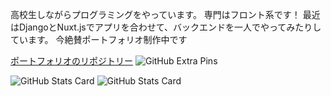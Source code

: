 高校生しながらプログラミングをやっています。
専門はフロント系です！
最近はDjangoとNuxt.jsでアプリを合わせて、バックエンドを一人でやってみたりしています。
今絶賛ポートフォリオ制作中です

[ポートフォリオのリポジトリー](https://github.com/HEKUCHAN/PortFolio)
![GitHub Extra Pins](https://github-readme-stats.vercel.app/api/pin/?username=HEKUCHAN&repo=Portfolio&theme=dark)


![GitHub Stats Card](https://github-readme-stats.vercel.app/api?username=HEKUCHAN&show_icons=true&theme=dark&count_private=true)
![GitHub Stats Card](https://github-readme-stats.vercel.app/api/top-langs/?username=HEKUCHAN&count_private=true&theme=dark)
